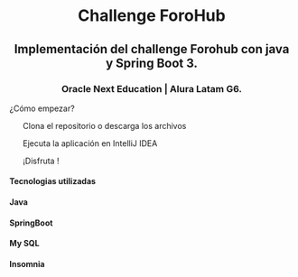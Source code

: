  <h1 align="center">Challenge ForoHub </h1>

 <h2 align="center">Implementación del challenge Forohub con java y Spring Boot 3.</h2> 
<h3 align="center"> Oracle Next Education | Alura Latam G6.</h3>


¿Cómo empezar?
<ul>Clona el repositorio o descarga los archivos</ul>
<ul>Ejecuta la aplicación en IntelliJ IDEA</ul>
<ul>¡Disfruta !</ul>

<h4 align="left">Tecnologias utilizadas</h4>
<h4>Java</h4>
<h4>SpringBoot</h4>
<h4>My SQL</h4>
<h4>Insomnia</h4>
